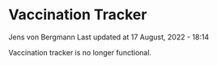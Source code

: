 Vaccination Tracker
================
Jens von Bergmann
Last updated at 17 August, 2022 - 18:14

Vaccination tracker is no longer functional.
